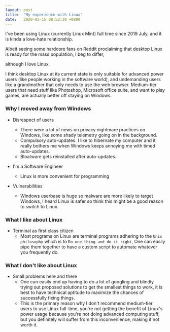 ```yaml
---
layout: post
title:  "My experience with Linux"
date:   2020-05-15 08:52:30 +0800
---
```


I've been using Linux (currently Linux Mint) full time since 2019 July, and it is kinda a love-hate relationship.

Albeit seeing some hardcore fans on Reddit proclaiming that desktop Linux is ready for the mass population,
I beg to differ,
<!--I disagree,-->
although I love Linux.

I think desktop Linux at its current state is only suitable for advanced power users (like people working in the software world), and undemanding users like a grandmother that only needs to use the web browser. Medium-tier users that need stuff like Photoshop, Microsoft office suite, and want to play games, are actually better off staying on Windows.

### Why I moved away from Windows
- Disrespect of users
  - There were a lot of news on privacy nightmare practices on Windows, like some shady telemetry going on in the background.
  - Compulsory auto-updates. I like to hibernate my computer and it really bothers me when Windows keeps annoying me with timed auto-updates.
  - Bloatware gets reinstalled after auto-updates.

- I'm a Software Engineer
  <!--- I heard that -->
   - Linux is more convenient for programming
    <!--, so I thought that moving there is a good idea.-->
- Vulnerabilities
  - Windows userbase is huge so malware are more likely to target Windows, I heard Linux is safer so think this might be a good reason to switch to Linux.

### What I like about Linux
- Terminal as first class citizen
  <!--- Most GUI apps on Linux uses GTK+, and I don't really think it is too appealing aesthetic wise.-->
  - Most programs on Linux are terminal programs adhering to the `Unix philosophy` which is to `Do one thing and do it right`,
    One can easily pipe them together to have a custom script to automate whatever you frequently do.
  <!--- Shell scripting is available on Windows too, but Powershell is a pain to use in the terminal, and more suitable for scripting purposes, and CMD is.. well.. suckish-->

### What I don't like about Linux
- Small problems here and there
  <!--- It is probable that doing certain things on Linux is a pain,-->
  - One can easily end up having to do a lot of googling and blindly trying out proposed solutions to get the smallest things to work, it is best to have technical aptitude to maximize the chances of successfully fixing things. 
  - This is the primary reason why I don't recommend medium-tier users to use Linux full-time, you're not getting the benefit of Linux's power usage because you're not doing advanced computing stuff, but you definitely will suffer from this inconvenience, making it not worth it.


<!--At the end of the day, I am grateful for Linux, it supercharged my productivity a lot and it is free and open source.-->
